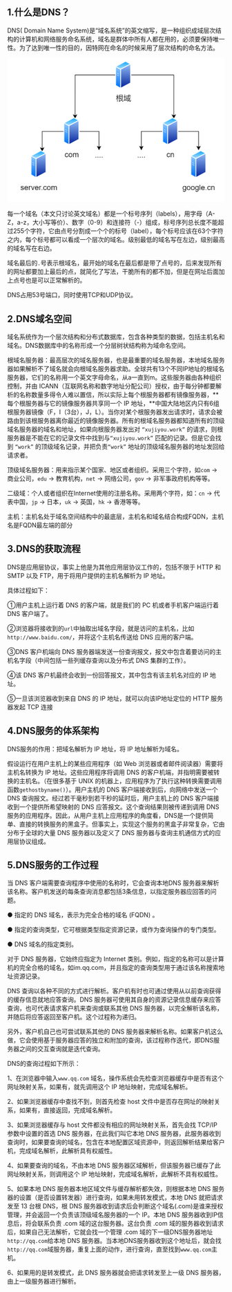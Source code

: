 ## 1.什么是DNS？

DNS( Domain Name System)是“域名系统”的英文缩写，是一种组织成域层次结构的计算机和网络服务命名系统，域名是群体中所有人都在用的，必须要保持唯一性。为了达到唯一性的目的，因特网在命名的时候采用了层次结构的命名方法。

![image-20220501164644572](DNS.assets/image-20220501164644572.png)

每一个域名（本文只讨论英文域名）都是一个标号序列（labels），用字母（A-Z，a-z，大小写等价）、数字（0-9）和连接符（-）组成，标号序列总长度不能超过255个字符，它由点号分割成一个个的标号（label），每个标号应该在63个字符之内，每个标号都可以看成一个层次的域名。级别最低的域名写在左边，级别最高的域名写在右边。

域名最后的`.`号表示根域名，最开始的域名在最后都是带了点号的，后来发现所有的网址都要加上最后的点，就简化了写法，干脆所有的都不加，但是在网址后面加上点号也是可以正常解析的。

DNS占用53号端口，同时使用TCP和UDP协议。

## 2.DNS域名空间

域名系统作为一个层次结构和分布式数据库，包含各种类型的数据，包括主机名和域名。DNS数据库中的名称形成一个分层树状结构称为域命名空间。

根域名服务器：最高层次的域名服务器，也是最重要的域名服务器，本地域名服务器如果解析不了域名就会向根域名服务器求助。全球共有13个不同IP地址的根域名服务器，它们的名称用一个英文字母命名，从a一直到m。这些服务器由各种组织控制，并由 ICANN（互联网名称和数字地址分配公司）授权，由于每分钟都要解析的名称数量多得令人难以置信，所以实际上每个根服务器都有镜像服务器，**每个根服务器与它的镜像服务器共享同一个 IP 地址，**中国大陆地区内只有6组根服务器镜像（F，I（3台），J，L）。当你对某个根服务器发出请求时，请求会被路由到该根服务器离你最近的镜像服务器。所有的根域名服务器都知道所有的顶级域名服务器的域名和地址，如果向根服务器发出对 `“xujiyou.work”` 的请求，则根服务器是不能在它的记录文件中找到与`“xujiyou.work”` 匹配的记录。但是它会找到 `“work”` 的顶级域名记录，并把负责`“work”` 地址的顶级域名服务器的地址发回给请求者。

顶级域名服务器：用来指示某个国家、地区或者组织。采用三个字符，如`com` -> 商业公司，`edu` -> 教育机构，`net` -> 网络公司，`gov` -> 非军事政府机构等等。

二级域：个人或者组织在Internet使用的注册名称。采用两个字符，如：`cn` -> 代表中国，`jp` -> 日本，`uk` -> 英国，`hk` -> 香港等等。

主机：主机名处于域名空间结构中的最底层，主机名和域名结合构成FQDN，主机名是FQDN最左端的部分

## 3.DNS的获取流程

DNS是应用层协议，事实上他是为其他应用层协议工作的，包括不限于 HTTP 和 SMTP 以及 FTP，用于将用户提供的主机名解析为 IP 地址。

具体过程如下：

①用户主机上运行着 DNS 的客户端，就是我们的 PC 机或者手机客户端运行着 DNS 客户端了。

②浏览器将接收到的`url`中抽取出域名字段，就是访问的主机名，比如`http://www.baidu.com/`，并将这个主机名传送给 DNS 应用的客户端。

③DNS 客户机端向 DNS 服务器端发送一份查询报文，报文中包含着要访问的主机名字段（中间包括一些列缓存查询以及分布式 DNS 集群的工作）。

④该 DNS 客户机最终会收到一份回答报文，其中包含有该主机名对应的 IP 地址。

⑤一旦该浏览器收到来自 DNS 的 IP 地址，就可以向该IP地址定位的 HTTP 服务器发起 TCP 连接

## 4.DNS服务的体系架构

DNS服务的作用：把域名解析为 IP 地址，将 IP 地址解析为域名。

假设运行在用户主机上的某些应用程序（如 Web 浏览器或者邮件阅读器）需要将主机名转换为 IP 地址。这些应用程序将调用 DNS 的客户机端，并指明需要被转换的主机名。（在很多基于 UNIX 的机器上，应用程序为了执行这种转换需要调用函数`gethostbyname()`）。用户主机的 DNS 客户端接收到后，向网络中发送一个 DNS 查询报文。经过若干毫秒到若干秒的延时后，用户主机上的 DNS 客户端接收到一个提供所希望映射的 DNS 应答报文。这个查询结果则被传递到调用 DNS 服务的应用程序。因此，从用户主机上应用程序的角度看，DNS是一个提供简单、直接的转换服务的黑盒子。但事实上，实现这个服务的黑盒子非常复杂，它由分布于全球的大量 DNS 服务器以及定义了 DNS 服务器与查询主机通信方式的应用层协议组成。

## 5.DNS服务的工作过程

当 DNS 客户端需要查询程序中使用的名称时，它会查询本地DNS 服务器来解析该名称。客户机发送的每条查询消息都包括3条信息，以指定服务器应回答的问题。

● 指定的 DNS 域名，表示为完全合格的域名 (FQDN) 。

● 指定的查询类型，它可根据类型指定资源记录，或作为查询操作的专门类型。

● DNS 域名的指定类别。

对于 DNS 服务器，它始终应指定为 Internet 类别。例如，指定的名称可以是计算机的完全合格的域名，如im.qq.com，并且指定的查询类型用于通过该名称搜索地址资源记录。

DNS 查询以各种不同的方式进行解析。客户机有时也可通过使用从以前查询获得的缓存信息就地应答查询。DNS 服务器可使用其自身的资源记录信息缓存来应答查询，也可代表请求客户机来查询或联系其他 DNS 服务器，以完全解析该名称，并随后将应答返回至客户机。这个过程称为递归。

另外，客户机自己也可尝试联系其他的 DNS 服务器来解析名称。如果客户机这么做，它会使用基于服务器应答的独立和附加的查询，该过程称作迭代，即DNS服务器之间的交互查询就是迭代查询。

DNS的查询过程如下所示：

1、在浏览器中输入`www.qq.com` 域名，操作系统会先检查浏览器缓存中是否有这个网址映射关系，如果有，就先调用这个 IP 地址映射，完成域名解析。

2、如果浏览器缓存中查找不到，则首先检查 host 文件中是否存在网址的映射关系，如果有，直接返回，完成域名解析。

3、如果浏览器缓存与 host 文件都没有相应的网址映射关系，首先会找 TCP/IP 参数中设置的首选 DNS 服务器，在此我们叫它本地 DNS 服务器，此服务器收到查询时，如果要查询的域名，包含在本地配置区域资源中，则返回解析结果给客户机，完成域名解析，此解析具有权威性。

4、如果要查询的域名，不由本地 DNS 服务器区域解析，但该服务器已缓存了此网址映射关系，则调用这个 IP 地址映射，完成域名解析，此解析不具有权威性。

5、如果本地 DNS 服务器本地区域文件与缓存解析都失效，则根据本地 DNS 服务器的设置（是否设置转发器）进行查询，如果未用转发模式，本地 DNS 就把请求发至 13 台根 DNS，根 DNS 服务器收到请求后会判断这个域名(.com)是谁来授权管理，并会返回一个负责该顶级域名服务器的一个 IP。本地 DNS 服务器收到IP信息后，将会联系负责 .com 域的这台服务器。这台负责 .com 域的服务器收到请求后，如果自己无法解析，它就会找一个管理 .com 域的下一级DNS服务器地址`http://qq.com`给本地 DNS 服务器。当本地DNS服务器收到这个地址后，就会找`http://qq.com`域服务器，重复上面的动作，进行查询，直至找到`www.qq.com`主机。

6、如果用的是转发模式，此 DNS 服务器就会把请求转发至上一级 DNS 服务器，由上一级服务器进行解析。